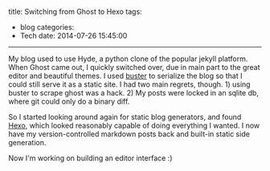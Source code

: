 title: Switching from Ghost to Hexo
tags:
  - blog
categories:
  - Tech
date: 2014-07-26 15:45:00
---
My blog used to use Hyde, a python clone of the popular jekyll platform. When Ghost came out, I quickly switched over, due in main part to the great editor and beautiful themes. I used [buster](https://github.com/axitkhurana/buster) to serialize the blog so that I could still serve it as a static site. I had two main regrets, though. 1) using buster to scrape ghost was a hack. 2) My posts were locked in an sqlite db, where git could only do a binary diff.

So I started looking around again for static blog generators, and found [Hexo](http://hexo.io), which looked reasonably capable of doing everything I wanted. I now have my version-controlled markdown posts back and built-in static side generation.

Now I'm working on building an editor interface :)

